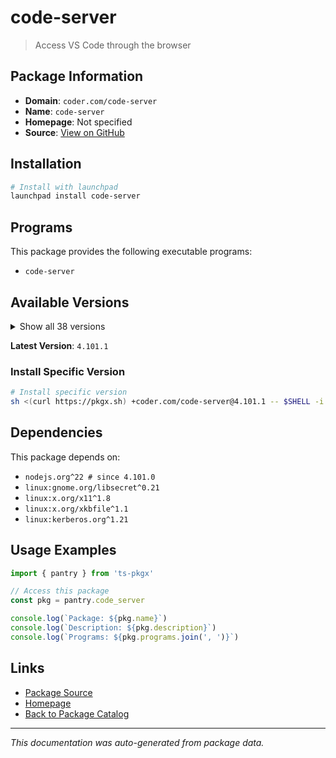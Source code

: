 # code-server

> Access VS Code through the browser

## Package Information

- **Domain**: `coder.com/code-server`
- **Name**: `code-server`
- **Homepage**: Not specified
- **Source**: [View on GitHub](https://github.com/pkgxdev/pantry/tree/main/projects/coder.com/code-server/package.yml)

## Installation

```bash
# Install with launchpad
launchpad install code-server
```

## Programs

This package provides the following executable programs:

- `code-server`

## Available Versions

<details>
<summary>Show all 38 versions</summary>

- `4.101.1`, `4.101.0`, `4.100.3`, `4.100.2`, `4.100.1`
- `4.100.0`, `4.99.4`, `4.99.3`, `4.99.2`, `4.99.1`
- `4.99.0`, `4.98.2`, `4.98.0`, `4.97.2`, `4.96.4`
- `4.96.2`, `4.96.1`, `4.95.3`, `4.95.2`, `4.95.1`
- `4.93.1`, `4.92.2`, `4.91.1`, `4.91.0`, `4.90.3`
- `4.90.2`, `4.90.1`, `4.90.0`, `4.89.1`, `4.89.0`
- `4.23.1`, `4.23.0`, `4.22.1`, `4.22.0`, `4.21.2`
- `4.21.1`, `4.21.0`, `4.20.1`

</details>

**Latest Version**: `4.101.1`

### Install Specific Version

```bash
# Install specific version
sh <(curl https://pkgx.sh) +coder.com/code-server@4.101.1 -- $SHELL -i
```

## Dependencies

This package depends on:

- `nodejs.org^22 # since 4.101.0`
- `linux:gnome.org/libsecret^0.21`
- `linux:x.org/x11^1.8`
- `linux:x.org/xkbfile^1.1`
- `linux:kerberos.org^1.21`

## Usage Examples

```typescript
import { pantry } from 'ts-pkgx'

// Access this package
const pkg = pantry.code_server

console.log(`Package: ${pkg.name}`)
console.log(`Description: ${pkg.description}`)
console.log(`Programs: ${pkg.programs.join(', ')}`)
```

## Links

- [Package Source](https://github.com/pkgxdev/pantry/tree/main/projects/coder.com/code-server/package.yml)
- [Homepage](#)
- [Back to Package Catalog](../package-catalog.md)

---

*This documentation was auto-generated from package data.*
